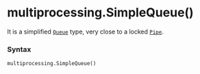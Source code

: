 # multiprocessing.SimpleQueue()

It is a simplified [`Queue`](/modules/multiprocessing/Queue/) type, very close to a locked [`Pipe`](/modules/multiprocessing/Pipe/).

### Syntax

```python
multiprocessing.SimpleQueue()
```